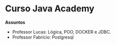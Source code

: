 # Curso Java Academy

**Assuntos**
- Professor Lucas: Lógica, POO, DOCKER e JDBC.
- Professor Fabrício: Postgresql
